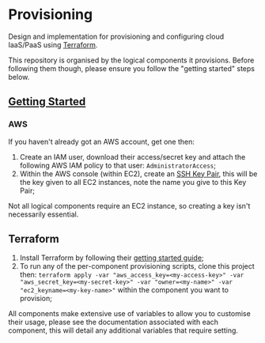 # Provisioning

Design and implementation for provisioning and configuring cloud IaaS/PaaS using [Terraform](https://www.terraform.io).
 
This repository is organised by the logical components it provisions.  Before following them though, please ensure you follow the "getting started" steps below.

## [Getting Started](#getting-started)

### AWS

If you haven't already got an AWS account, get one then:

1. Create an IAM user, download their access/secret key and attach the following AWS IAM policy to that user: `AdministratorAccess`;
2. Within the AWS console (within EC2), create an [SSH Key Pair](https://eu-west-1.console.aws.amazon.com/ec2/v2/home?region=eu-west-1#KeyPairs:sort=keyName), this will be the key given to all EC2 instances, note the name you give to this Key Pair;

Not all logical components require an EC2 instance, so creating a key isn't necessarily essential.  

## Terraform

1. Install Terraform by following their [getting started guide](https://www.terraform.io/intro/getting-started/install.html);
2. To run any of the per-component provisioning scripts, clone this project then: `terraform apply -var "aws_access_key=<my-access-key>" -var "aws_secret_key=<my-secret-key>" -var "owner=<my-name>" -var "ec2_keyname=<my-key-name>"` within the component you want to provision;

All components make extensive use of variables to allow you to customise their usage, please see the documentation associated with each component, this will detail any additional variables that require setting.